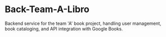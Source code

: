 # Back-Team-A-Libro
Backend service for the team 'A' book project, handling user management, book cataloging, and API integration with Google Books. 
